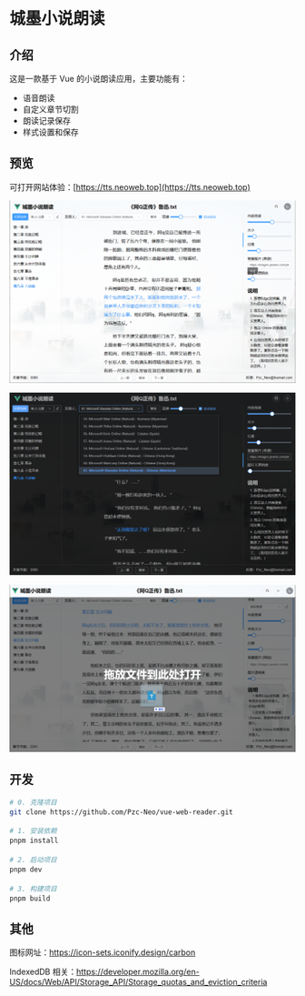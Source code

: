 # 城墨小说朗读

## 介绍

这是一款基于 Vue 的小说朗读应用，主要功能有：

- 语音朗读
- 自定义章节切割
- 朗读记录保存
- 样式设置和保存

## 预览

可打开网站体验：[https://tts.neoweb.top](https://tts.neoweb.top)

![预览图](./screenshots/1.png)

![预览图](./screenshots/2.png)

![预览图](./screenshots/3.png)

## 开发

```bash
# 0. 克隆项目
git clone https://github.com/Pzc-Neo/vue-web-reader.git

# 1. 安装依赖
pnpm install

# 2. 启动项目
pnpm dev

# 3. 构建项目
pnpm build
```

## 其他

图标网址：<https://icon-sets.iconify.design/carbon>

IndexedDB 相关：<https://developer.mozilla.org/en-US/docs/Web/API/Storage_API/Storage_quotas_and_eviction_criteria>

